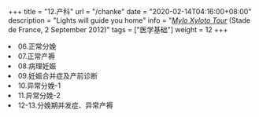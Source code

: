+++
title = "12.产科"
url = "/chanke"
date = "2020-02-14T04:16:00+08:00"
description = "Lights will guide you home"
info = "[*Mylo Xyloto Tour*](https://timeline.coldplay.com/show/stade-de-france/) (Stade de France, 2 September 2012)"
tags = ["医学基础"]
weight = 12
+++

<li value="06.正常分娩.mp4" title = "06.正常分娩">06.正常分娩</li>
<li value="07.正常产褥.mp4" title = "07.正常产褥">07.正常产褥</li>
<li value="08.病理妊娠.mp4" title = "08.病理妊娠">08.病理妊娠</li>
<li value="09.妊娠合并症及产前诊断.mp4" title = "09.妊娠合并症及产前诊断">09.妊娠合并症及产前诊断</li>
<li value="10.异常分娩-1.mp4" title = "10.异常分娩-1">10.异常分娩-1</li>
<li value="11.异常分娩-2.mp4" title = "11.异常分娩-2">11.异常分娩-2</li>
<li value="12-13.分娩期并发症、异常产褥.mp4" title = "12-13.分娩期并发症、异常产褥">12-13.分娩期并发症、异常产褥</li>